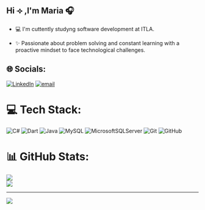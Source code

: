 ## Hi ⟢ ,I'm Maria 🎧

- 💻 I'm cuttently studyng software development at ITLA.

- ✨ Passionate about problem solving and constant learning with a proactive mindset to face technological challenges.

## 🌐 Socials:
[![LinkedIn](https://img.shields.io/badge/LinkedIn-%230077B5.svg?logo=linkedin&logoColor=white)](https://linkedin.com/in/www.linkedin.com/in/maría-abreu-658b9a359) [![email](https://img.shields.io/badge/Email-D14836?logo=gmail&logoColor=white)](mailto:mariaabreums05@gmail.com) 

# 💻 Tech Stack:
![C#](https://img.shields.io/badge/c%23-%23239120.svg?style=for-the-badge&logo=csharp&logoColor=white)
![Dart](https://img.shields.io/badge/dart-%230175C2.svg?style=for-the-badge&logo=dart&logoColor=white)
![Java](https://img.shields.io/badge/java-%23ED8B00.svg?style=for-the-badge&logo=openjdk&logoColor=white) ![MySQL](https://img.shields.io/badge/mysql-4479A1.svg?style=for-the-badge&logo=mysql&logoColor=white) ![MicrosoftSQLServer](https://img.shields.io/badge/Microsoft%20SQL%20Server-CC2927?style=for-the-badge&logo=microsoft%20sql%20server&logoColor=white) ![Git](https://img.shields.io/badge/git-%23F05033.svg?style=for-the-badge&logo=git&logoColor=white) ![GitHub](https://img.shields.io/badge/github-%23121011.svg?style=for-the-badge&logo=github&logoColor=white)
# 📊 GitHub Stats:
![](https://github-readme-stats.vercel.app/api?username=Mar-Saiz&theme=dark&hide_border=false&include_all_commits=false&count_private=false)<br/>
![](https://nirzak-streak-stats.vercel.app/?user=Mar-Saiz&theme=dark&hide_border=false)<br/>

---
[![](https://visitcount.itsvg.in/api?id=Mar-Saiz&icon=0&color=0)](https://visitcount.itsvg.in)



